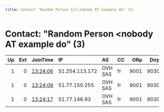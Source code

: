 ```yaml
---
title: Contact "Random Person &lt;nobody AT example do" (3)
---
```


# Contact: "Random Person &lt;nobody AT example do" (3)

|   Up |   Ext | JoinTime                                                                                            | IP             | AS      | CC   |   ORp |   Dirp | OS    | Version   | Nickname   |   eFamMembers |
|-----:|------:|:----------------------------------------------------------------------------------------------------|:---------------|:--------|:-----|------:|-------:|:------|:----------|:-----------|--------------:|
|    1 |     0 | [13:24:06](https://metrics.torproject.org/rs.html#details/162BD24CAA1CA77BD17DB79943E963A79DCF4230) | 51.254.113.172 | OVH SAS | fr   |  9001 |   9030 | Linux | 0.2.5.16  | sokrates   |             3 |
|    1 |     0 | [13:24:09](https://metrics.torproject.org/rs.html#details/A2A7B81E1FCC09785BCB9B6621532F822901D00C) | 51.77.150.255  | OVH SAS | fr   |  9001 |   9030 | Linux | 0.2.5.16  | atlas      |             3 |
|    1 |     0 | [13:24:17](https://metrics.torproject.org/rs.html#details/88DB079D8ABD0E25902BDB4C0ABF244706A4452E) | 51.77.146.93   | OVH SAS | fr   |  9001 |   9030 | Linux | 0.2.5.16  | athena     |             3 |
